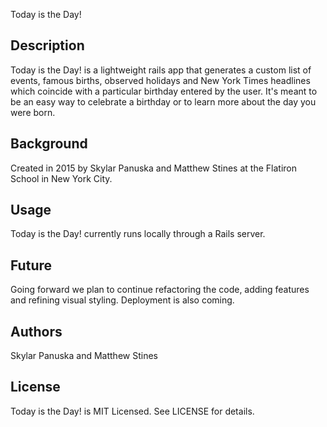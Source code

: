 Today is the Day!

## Description

Today is the Day! is a lightweight rails app that generates a custom list of events, famous births, observed holidays and New York Times headlines which coincide with a particular birthday entered by the user. It's meant to be an easy way to celebrate a birthday or to learn more about the day you were born.

## Background

Created in 2015 by Skylar Panuska and Matthew Stines at the Flatiron School in New York City.

## Usage

Today is the Day! currently runs locally through a Rails server.

## Future

Going forward we plan to continue refactoring the code, adding features and refining visual styling. Deployment is also coming.

## Authors

Skylar Panuska and Matthew Stines

## License

Today is the Day! is MIT Licensed. See LICENSE for details.
